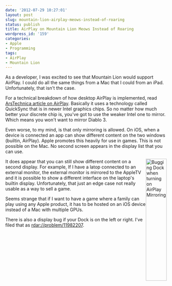 ```yaml
---
date: '2012-07-29 10:27:01'
layout: post
slug: mountain-lion-airplay-meows-instead-of-roaring
status: publish
title: AirPlay on Mountain Lion Meows Instead of Roaring
wordpress_id: '159'
categories:
- Apple
- Programming
tags:
- AirPlay
- Mountain Lion
---
```


As a developer, I was excited to see that Mountain Lion would support AirPlay. I could do all the same things from a Mac that I could from an iPad. Unfortunately, that isn't the case.
<!--more-->
For a technical breakdown of how desktop AirPlay is implemented, read [ArsTechnica article on AirPlay](http://arstechnica.com/apple/2012/07/mountain-lion-airplay-mirroring-v-airparrot-fight/). Basically it uses a technology called QuickSync that is in newer Intel graphics chips. So no matter how much better your discrete chip is, you've got to use the weaker Intel one to mirror. Which means you won't want to mirror Diablo 3.

Even worse, to my mind, is that only mirroring is allowed. On iOS, when a device is connected an app can show different content on the two windows (builtin, AirPlay). Apple promotes this heavily for use in games. This is not possible on the Mac. No second screen appears in the display list that you can use. 

<img src="/images/airplayDockBug.png" style="float:right;" width="65" 
height="380" alt="Bugging Dock when turning on AirPlay Mirroring">

It does appear that you can still show different content on a second display. For example, If I have a latop connected to an external monitor, the external monitor is mirrored to the AppleTV and it is possible to show a different interface on the laptop's builtin display. Unfortunately, that just an edge case not really usable as a way to sell a game.

Seems strange that if I want to have a game where a family can play using any Apple product, it has to be hosted on an iOS device instead of a Mac with multiple GPUs.

There is also a display bug if your Dock is on the left or right. I've filed that as <a href="rdar://problem/11982207">rdar://problem/11982207</a>.


